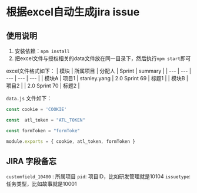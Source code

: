 # 根据excel自动生成jira issue

## 使用说明

1. 安装依赖：`npm install`
2. 把excel文件与授权相关的data文件放在同一目录下，然后执行`npm start`即可

excel文件格式如下：
| 模块 | 所属项目 | 分配人 | Sprint | summary |
| --- | --- | --- | --- | --- |
| 模块A | 项目1 | stanley.yang | 2.0 Sprint 69 | 标题1 |
| 模块B | 项目2 |  | 2.0 Sprint 70 | 标题2 |

`data.js` 文件如下：
```js
const cookie = 'COOKIE'

const  atl_token = "ATL_TOKEN"

const formToken = "formToke"

module.exports = { cookie, atl_token, formToken }
```

## JIRA 字段备忘
`customfield_10400` : 所属项目
`pid`: 项目ID，比如研发管理就是10104
`issuetype`: 任务类型，比如故事就是10001

